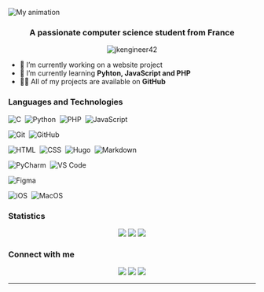 ![My animation](./assets/readme.gif)
<h3 align="center">A passionate computer science student from France</h3>  

<p align="center"> <img src="https://komarev.com/ghpvc/?username=jkengineer42&label=Profile%20views&color=0e75b6&style=for-the-badge" alt="jkengineer42" /> </p>  

- 🔭 I’m currently working on a website project
- 🌱 I’m currently learning **Pyhton, JavaScript and PHP**
- 👨‍💻 All of my projects are available on **GitHub**

### Languages and Technologies  

![C](https://img.shields.io/badge/-C-323330?style=for-the-badge&logo=C&logoColor=A8B9CC)&nbsp;
![Python](https://img.shields.io/badge/-Python-323330?style=for-the-badge&logo=python)&nbsp;
![PHP](https://img.shields.io/badge/PHP-323330?style=for-the-badge&logo=php&logoColor=white)&nbsp;
![JavaScript](https://img.shields.io/badge/JavaScript-323330?style=for-the-badge&logo=javascript&logoColor=F7DF1E)&nbsp;


![Git](https://img.shields.io/badge/-Git-323330?style=for-the-badge&logo=git)&nbsp;
![GitHub](https://img.shields.io/badge/-GitHub-323330?style=for-the-badge&logo=github)&nbsp;

![HTML](https://img.shields.io/badge/-HTML-323330?style=for-the-badge&logo=HTML5)&nbsp;
![CSS](https://img.shields.io/badge/-CSS-323330?style=for-the-badge&logo=CSS3&logoColor=1572B6)&nbsp;
![Hugo](https://img.shields.io/badge/Hugo-323330?style=for-the-badge&logo=hugo&logoColor=white)&nbsp;
![Markdown](https://img.shields.io/badge/-Markdown-323330?style=for-the-badge&logo=markdown)&nbsp;

![PyCharm](https://img.shields.io/badge/PyCharm-323330.svg?&style=for-the-badge&logo=PyCharm&logoColor=white)&nbsp;
![VS Code](https://img.shields.io/badge/VSCode-323330?style=for-the-badge&logo=visual%20studio%20code&logoColor=white)&nbsp;

![Figma](https://img.shields.io/badge/Figma-323330?style=for-the-badge&logo=figma&logoColor=white)&nbsp;

![iOS](https://img.shields.io/badge/iOS-323330?style=for-the-badge&logo=ios&logoColor=white)&nbsp;
![MacOS](https://img.shields.io/badge/mac%20os-323330?style=for-the-badge&logo=apple&logoColor=white)&nbsp;

### Statistics

<div align="center">
  
![](http://github-profile-summary-cards.vercel.app/api/cards/profile-details?username=jkengineer42&theme=apprentice)
![](http://github-profile-summary-cards.vercel.app/api/cards/repos-per-language?username=jkengineer42&theme=apprentice)
![](http://github-profile-summary-cards.vercel.app/api/cards/most-commit-language?username=jkengineer42&theme=apprentice)

</div>

### Connect with me 

<p align="center">
<a href="https://jk42.live"><img src="https://img.shields.io/badge/Portfolio-323330?style=for-the-badge&logo=About.me&logoColor=white"/></a>
<a href="mailto:jeremie.konda@outlook.fr"><img src="https://img.shields.io/badge/Microsoft_Outlook-323330?style=for-the-badge&logo=microsoft-outlook&logoColor=white"/></a>
<a href="https://www.linkedin.com/in/jeremie-konda/"><img src="https://img.shields.io/badge/LinkedIn-323330?style=for-the-badge&logo=linkedin&logoColor=white"/></a>

</p>

---

